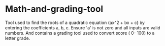 # Math-and-grading-tool
Tool used to find the roots of a quadratic equation (ax^2 + bx + c) by entering the coefficients a, b, c. Ensure 'a' is not zero and all inputs are valid numbers. And contains a grading tool used to convert score ( 0- 100) to a letter grade.
